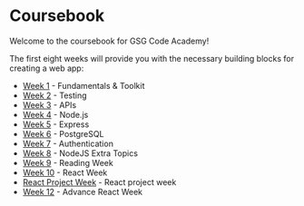 # Coursebook

Welcome to the coursebook for GSG Code Academy!

The first eight weeks will provide you with the necessary building blocks for creating a web app:

- [Week 1](week-1/README.md) - Fundamentals & Toolkit
- [Week 2](week-2/README.md) - Testing
- [Week 3](week-3/README.md) - APIs
- [Week 4](week-4/README.md) - Node.js
- [Week 5](week-5/README.md) - Express
- [Week 6](week-6/README.md) - PostgreSQL
- [Week 7](week-7/README.md) - Authentication
- [Week 8](week-8/README.md) - NodeJS Extra Topics
- [Week 9](week-9/README.md) - Reading Week
- [Week 10](week-10/README.md) - React Week
- [React Project Week](react-projects/ecommerce-hooks.md) - React project week
- [Week 12](week-12/README.md) - Advance React Week
